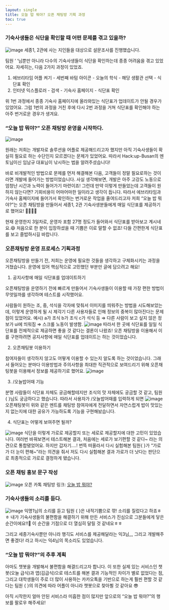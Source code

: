 ```yaml
---
layout: single
title: 오늘 밥 뭐야? 오픈 채팅방 기획 과정
toc: true
---
```


### 기숙사생들은 식단을 확인할 때 어떤 문제를 겪고 있을까?
![image](https://user-images.githubusercontent.com/110464205/216321921-bd0892ed-39d4-4e2d-888f-a4d7dae3fa63.png)
세종1, 2관에 사는 지인들을 대상으로 설문조사를 진행했습니다.

팀원 ‘ ‘님뿐만 아니라 다수의 기숙사생들이 식단을 확인하는데 종종 어려움을 겪고 있었어요. 자세히는, 다음 2가지 과정이 있었죠.

1. 에브리타임 어플 켜기 - 세번째 바텀 아이콘 - 오늘의 학식 - 해당 생활관 선택 - 식단표 확인
2. 인터넷 익스플로러 - 검색 - 기숙사 홈페이지 - 식단표 확인

위 1번 과정에서 종종 기숙사 홈페이지에 올라와있는 식단표가 업데이트가 안될 경우가 있었어요. 그럼 1번의 과정을 거친 후에 다시 2번 과정을 거쳐 식단표를 확인해야 하는 아주 번거로운 경우가 생겨요.

### “오늘 밥 뭐야?” 오픈 채팅방 운영을 시작하다.

![image](https://user-images.githubusercontent.com/110464205/216322092-1902474f-102a-4f8c-b5ab-f8116d7d6e68.png)

원래는 저희는 개발자로 솔루션을 어플로 제공해드리고자 했지만 아직 기숙사생들이 확실히 필요로 하는 수단인지 모르겠다는 문제가 있었어요. 따라서 Hack:up-Busan의 멘토님이신 임남규 대표님이 낚시하는 법을 알려주셨습니다! 

바로 비개발적인 방법으로 문제를 먼저 해결해본 다음, 고객들이 정말 필요로하는 것이라면 개발에 들어가는 방법이었습니다. 사실 생각해보면, 개발은 아주 고강도 노동으로 엄청난 시간과 노력이 들어가기 마련이죠! 그런데 만약 이렇게 만들었는데 고객들이 원하지 않는다면? 기회비용이 어마어마한 일이라고 생각이 듭니다. 
따라서 에브리타임과 기숙사 홈페이지에 들어가서 확인하는 번거로운 작업을 줄여드리고자 저희 “오늘 밥 뭐야?”는 오픈 채팅방을 만들어서 세종1, 2관 기숙사생분들에게 매일 식단표를 제공하기로 했어요! 👏🏻👏🏻 

현재 운영한지 3일차로, 운영자 포함 27명 정도가 들어와서 식단표를 받아보고 계시네요.😄 처음으로 한 분이 입장하셨을 때 기쁨은 이로 말할 수 없죠! 다들 간편한게 식단표를 보고 즐밥하시길 바랍니다.

### 오픈채팅방 운영 프로세스 기획과정

오픈채팅방을 만들기 전, 저희는 운영에 필요한 것들을 생각하고 구체화시키는 과정을 거쳤습니다.
운영에 있어 핵심적으로 고민했던 부분만 글에 담으려고 해요!

1. 공지사항에 매일 식단표를 업데이트하기

오픈채팅방을 운영하기 전에 빠르게 만들어서 기숙사생들이 이용할 때 가장 편한 방법이 무엇일까를 생각하며 테스트를 시작했어요.

사람들이 원하는 조, 중, 석식을 각자에 맞춰서 이미지를 띄워주는 방법을 시도해보았는데, 이렇게 운영하게 될 시 제각기 다른 사용자들로 인해 정보의 중복이 많아진다는 문제점이 있었어요.
예시)  a가 조식 b가 조식 c가 석식 등 ⇒ 다른 사람이 보고 싶지 않은 정보가 ui에 띄워짐 ⇒ 스크롤 노동이 발생함.
![image](https://user-images.githubusercontent.com/110464205/216322325-ea6cad00-c468-4290-82a8-72b3433489bb.png)
따라서 한 곳에 식단표를 일일 식단표를 전체적으로 제공하면 좋을 것 같다는 결론이 나왔죠!
오픈 채팅방을 이용해서 이를 구현하려면 공지사항에 매일 식단표를 업데이트는 하는 것이었습니다.

2. 오픈채팅봇 이용하기

참여자들이 생각하지 않고도 어떻게 이용할 수 있는지 알도록 하는 것이었습니다. 그래서 들어오는 분마다 이용방법과 주의사항을 최대한 직관적으로 보여드리기 위해 오픈채팅봇을 이용해서 정보를 제공하기로 했어요.
![image](https://user-images.githubusercontent.com/110464205/216322579-32130365-1435-4c00-b97b-9c05e4484c79.png)

3. /오늘밥어때 기능

분명 사람들이 식단표 자체도 궁금해할테지만 조식의 맛 자체에도 궁금할 것 같고, 팀원{ }님도 궁금하다고 했습니다. 따라서 사용자가 /오늘밥어때를 입력하게 되면
![image](https://user-images.githubusercontent.com/110464205/216322697-e9f37eaf-baeb-4ec8-99a4-74c08af8365e.png)
오픈채팅봇이 위와 같은 멘트를 채팅방 참여자에게 전달하면서 자연스럽게 밥이 맛있는지 없는지에 대한 공유가 가능하도록 기능을 구현해놨습니다. 

4. 식단표는 어떻게 보여주면 될까?

![image](https://user-images.githubusercontent.com/110464205/216322777-c1f7131e-fe12-42c0-a537-e1011f439b64.png)
식단을 이렇게 가로로 제공할지 또는 세로로 제공할지에 대한 고민이 있었습니다. 여러번 바꿔보면서 테스트해본 결과, 처음에는 세로가 보기편할 것 같다~ 라는 의견으로 통합됐었어요. 하지만 갑자기….! 번뜩 떠올라서 다시 실험해본 팀원{ }가 “가로가 더 눈이 편해~”라는 의견을 줘서 저도 다시 실험해본 결과 가로가 더 낫다는 판단으로 최종적으로 가로로 결정하게 됐습니다.

### 오픈 채팅 홍보 문구 작성
![image](https://user-images.githubusercontent.com/110464205/216323014-f7cabe40-5da6-4f02-9e94-4b112344f613.png)
오픈 카톡 채팅방 링크: [오늘 밥 뭐야?](https://open.kakao.com/o/gmft0r1e)

### 기숙사생들의 소리를 듣다.
![image](https://user-images.githubusercontent.com/110464205/216323097-30f84f8b-3164-4c5f-9401-dfbd97a3d459.png)
익명1님의 소리를 듣고 팀원 { }은 내적기쁨으로 꺆! 소리를 질렀다고 하죠ㅎㅎ 
내가 기숙사생들의 불편함을 해결하기 위해 만든 서비스가 진심으로 그분들에게 닿은 순간이에요!!🥳 이 순간을 기점으로 더 열심히 달릴 것 같네요ㅎㅎ 

그리고 세종기숙사뿐만 아니라 행긱도 서비스를 제공해달라는 익3님,,, 그리고 개발해주면 좋겠다! 라고 하시는 익4님의 목소리도 있었습니다.

### “오늘 밥 뭐야?”의 추후 계획

아마도 챗봇을 개발해서 불편함을 해결드리고자 합니다. 이 또한 실제 있는 서비스인 챗봇(오늘 급식)과 앱(김급식)으로 테스트를 해본 결과 기능적인 차이가 별로 없었다는 점, 그리고 대학생들이 주로 더 많이 사용하는 카카오톡을 기반으로 하는게 훨씬 편할 것 같다는 팀원 { }의 의견에 따라 어플이 아니라 챗봇으로 찾아뵐 것 같아요 😎

아직 시작한지 얼마 안된 서비스라 미흡한 점이 많지만 앞으로의 “오늘 밥 뭐야?”의 행보를 팔로우 해주세요!
